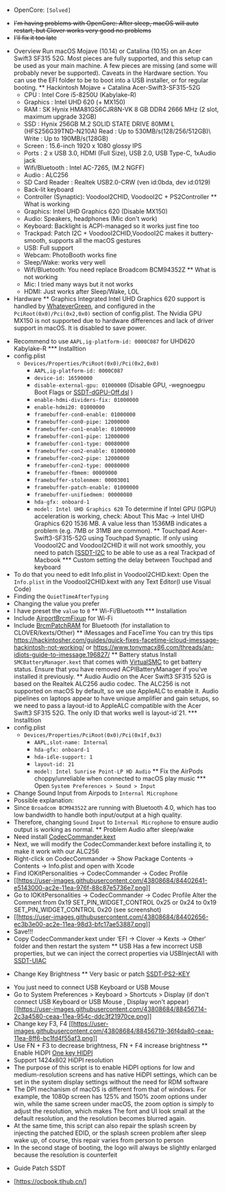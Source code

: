 * OpenCore: `[Solved]`
- ~~I'm having problems with OpenCore: After sleep, macOS will auto restart, but Clover works very good no problems~~
- ~~I'll fix it too late~~
* Overview
Run macOS Mojave (10.14) or Catalina (10.15) on an Acer Swift3 SF315 52G.
Most pieces are fully supported, and this setup can be used as your main machine. A few pieces are missing (and some will probably never be supported). Caveats in the Hardware section.
You can use the EFI folder to be to boot into a USB installer, or for regular booting.
** Hackintosh Mojave + Catalina Acer-Swift3-SF315-52G
  - CPU : Intel Core i5-8250U (Kabylake-R)
  - Graphics : Intel UHD 620 (+ MX150)
  - RAM : SK Hynix HMA81GS6CJR8N-VK 8 GB DDR4 2666 MHz (2 slot, maximum upgrade 32GB)
  - SSD : Hynix 256GB M.2 SOLID STATE DRIVE 80MM L (HFS256G39TND-N210A) Read : Up to 530MB/s(128/256/512GB)\ Write : Up to 190MB/s(128GB)
  - Screen : 15.6-inch 1920 x 1080 glossy IPS
  - Ports : 2 x USB 3.0, HDMI (Full Size), USB 2.0, USB Type-C, 1xAudio jack
  - Wifi/Bluetooth : Intel AC-7265, (M.2 NGFF)
  - Audio : ALC256
  - SD Card Reader : Realtek USB2.0-CRW (ven id:0bda, dev id:0129)
  - Back-lit keyboard
  - Controller (Synaptic): VoodooI2CHID, VoodooI2C + PS2Controller
** What is working
  - Graphics: Intel UHD Graphics 620 (Disable MX150)
  - Audio: Speakers, headphones (Mic don't work)
  - Keyboard: Backlight is ACPI-managed so it works just fine too
  - Trackpad: Patch I2C + VoodooI2CHID,VoodooI2C makes it buttery-smooth, supports all the macOS gestures
  - USB: Full support
  - Webcam: PhotoBooth works fine
  - Sleep/Wake: works very well
  - Wifi/Bluetooth: You need replace Broadcom BCM94352Z
** What is not working
  - Mic: I tried many ways but it not works
  - HDMI: Just works after Sleep/Wake, LOL
* Hardware
** Graphics
Integrated Intel UHD Graphics 620 support is handled by [WhateverGreen](https://github.com/acidanthera/WhateverGreen), and configured in the
`PciRoot(0x0)/Pci(0x2,0x0)` section of config.plist. The Nvidia GPU MX150 is not supported due to hardware differences and lack of driver support in macOS. It is disabled to save power.
- Recommend to use `AAPL,ig-platform-id: 0000C087` for UHD620 Kabylake-R
*** Installtion 
- config.plist
  - `Devices/Properties/PciRoot(0x0)/Pci(0x2,0x0)`
    - `AAPL,ig-platform-id: 0000C087`
    - `device-id: 16590000`
    - `disable-external-gpu: 01000000` (Disable GPU, -wegnoegpu Boot Flags or [SSDT-dGPU-Off.dsl](https://github.com/linhnguyengas/Hackintosh-Acer-Swift3-SF315-52G/blob/master/SSDT-dGPU-Off/SSDT-dGPU-Off.dsl) )
    - `enable-hdmi-dividers-fix: 01000000`
    - `enable-hdmi20: 01000000`
    - `framebuffer-con0-enable: 01000000`
    - `framebuffer-con0-pipe: 12000000`
    - `framebuffer-con1-enable: 01000000`
    - `framebuffer-con1-pipe: 12000000`
    - `framebuffer-con1-type: 00080000`
    - `framebuffer-con2-enable: 01000000`
    - `framebuffer-con2-pipe: 12000000`
    - `framebuffer-con2-type: 00080000`
    - `framebuffer-fbmem: 00009000`
    - `framebuffer-stolenmem: 00003001`
    - `framebuffer-patch-enable: 01000000`
    - `framebuffer-unifiedmem: 00000080`
    - `hda-gfx: onboard-1`
    - `model: Intel UHD Graphics 620`
To determine if Intel GPU (IGPU) acceleration is working, check: About This Mac -> Intel UHD Graphics 620
1536 MB. A value less than 1536MB indicates a problem (e.g. 7MB or 31MB are common).
** Touchpad
Acer-Swift3-SF315-52G using Touchpad Synaptic. If only using VoodooI2C and VoodooI2CHID it will not work smoothly, you need to patch [[SSDT-I2C](https://github.com/linhnguyengas/Hackintosh-Acer-Swift3-SF315-52G/blob/master/Patch%20I2C%20TouchPad/SSDT-I2C.dsl) to be able to use as a real Trackpad of Macbook 
*** Custom setting the delay between Touchpad and keyboard
- To do that you need to edit Info.plist in VoodooI2CHID.kext: Open the `Info.plist` in the VoodooI2CHID.kext with any Text Editor(I use Visual Code)
- Finding the `QuietTimeAfterTyping`
- Changing the value you prefer
- I have preset the `value` to `0`
** Wi-Fi/Bluetooth
*** Installation
- Include [AirportBrcmFixup](https://github.com/acidanthera/AirportBrcmFixup) for Wi-Fi
- Include [BrcmPatchRAM](https://github.com/acidanthera/BrcmPatchRAM/releases) for Bluetooth (for installation to CLOVER/kexts/Other)
** iMessages and FaceTime
You can try this tips https://hackintosher.com/guides/quick-fixes-facetime-icloud-imessage-hackintosh-not-working/ or https://www.tonymacx86.com/threads/an-idiots-guide-to-imessage.196827/
** Battery status
Install `SMCBatteryManager.kext` that comes with [VirtualSMC](https://github.com/acidanthera/virtualsmc/releases) to get battery status. Ensure that you have removed ACPIBatteryManager if you’ve installed it previously.
** Audio 
Audio on the Acer Swift3 SF315 52G is based on the Realtek ALC256 audio codec. The ALC256 is not supported on macOS by default, so we use AppleALC to enable it. Audio pipelines on laptops appear to have unique amplifier and gain setups, so we need to pass a layout-id to AppleALC compatible with the Acer Swift3 SF315 52G. The only ID that works well is layout-id`21.
*** Installtion 
- config.plist
  - `Devices/Properties/PciRoot(0x0)/Pci(0x1f,0x3)`
    - `AAPL,slot-name: Internal`
    - `hda-gfx: onboard-1`
    - `hda-idle-support: 1`
    - `layout-id: 21`
    - `model: Intel Sunrise Point-LP HD Audio`
** Fix the AirPods choppy/unreliable when connected to macOS play music
*** Open `System Preferences > Sound > Input`
- Change Sound Input from Airpods to `Internal Microphone`
- Possible explanation:
- Since `Broadcom BCM94352Z` are running with Bluetooth 4.0, which has too low bandwidth to handle both input/output at a high quality.
- Therefore, changing `Sound` `Input` to `Internal Microphone` to ensure audio output is working as normal.
** Problem Audio after sleep/wake
- Need install [CodecCommander.kext](https://bitbucket.org/RehabMan/os-x-eapd-codec-commander/downloads/)
- Next, we will modify the CodecCommander.kext before installing it, to make it work with our ALC256
- Right-click on CodecCommander -> Show Package Contents -> Contents -> Info.plist and open with Xcode
- Find IOKitPersonalities -> CodecCommander -> Codec Profile 
- [[https://user-images.githubusercontent.com/43808684/84402641-e5143000-ac2e-11ea-976f-88c87e5736e7.png]]
- Go to IOKitPersonalities -> CodecCommander -> Codec Profile Alter the Comment from 0x19 SET_PIN_WIDGET_CONTROL 0x25 or 0x24 to 0x19 SET_PIN_WIDGET_CONTROL 0x20 (see screenshot)
- [[https://user-images.githubusercontent.com/43808684/84402656-ec3b3e00-ac2e-11ea-98d3-bfc17ae53887.png]]
- Save!!!
- Copy CodecCommander.kext under ‘EFI -> Clover -> Kexts -> Other‘ folder and then restart the system
** USB
Has a few incorrect USB properties, but we can inject the correct properties via USBInjectAll with [SSDT-UIAC](https://github.com/RehabMan/OS-X-USB-Inject-All/blob/master/SSDT-UIAC.dsl)
* Change Key Brightness
** Very basic or patch [SSDT-PS2-KEY](https://github.com/linhnguyengas/Hackintosh-Acer-Swift3-SF315-52G/blob/master/Key%20Map%20PS2/SSDT-PS2-KEY.dsl)
- You just need to connect USB Keyboard or USB Mouse
- Go to System Preferences > Keyboard > Shortcuts > Display (if don't connect USB Keyboard or USB Mouse , Display won't appear)
[[https://user-images.githubusercontent.com/43808684/88456714-2c3a4580-ceaa-11ea-954c-ddc3f21970ce.png]]
- Change key F3, F4
[[https://user-images.githubusercontent.com/43808684/88456719-36f4da80-ceaa-11ea-8ff6-bc1fd4f55af3.png]]
- Use FN + F3 to decrease brightness, FN + F4 increase brightness
** Enable HiDPI
[One key HIDPI](https://github.com/xzhih/one-key-hidpi)
- Support 1424x802 HiDPI resolution
- The purpose of this script is to enable HiDPI options for low and medium-resolution screens and has native HiDPI settings, which can be set in the system display settings without the need for RDM software
- The DPI mechanism of macOS is different from that of windows. For example, the 1080p screen has 125% and 150% zoom options under win, while the same screen under macOS, the zoom option is simply to adjust the resolution, which makes The font and UI look small at the default resolution, and the resolution becomes blurred again.
- At the same time, this script can also repair the splash screen by injecting the patched EDID, or the splash screen problem after sleep wake up, of course, this repair varies from person to person
- In the second stage of booting, the logo will always be slightly enlarged because the resolution is counterfeit
* Guide Patch SSDT
- [https://ocbook.tlhub.cn/]
